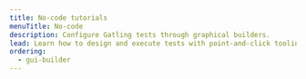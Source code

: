 ```yaml
---
title: No-code tutorials
menuTitle: No-code
description: Configure Gatling tests through graphical builders.
lead: Learn how to design and execute tests with point-and-click tooling.
ordering:
  - gui-builder
---
```


